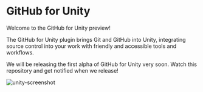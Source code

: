 # GitHub for Unity

Welcome to the GitHub for Unity preview!  

The GitHub for Unity plugin brings Git and GitHub into Unity, integrating source control into your work with friendly and accessible tools and workflows.

We will be releasing the first alpha of GitHub for Unity very soon. Watch this repository and get notified when we release!

![unity-screenshot](https://cloud.githubusercontent.com/assets/1174461/23449693/780c0aba-fe0c-11e6-9ecb-6afebf4ffc3c.png)
